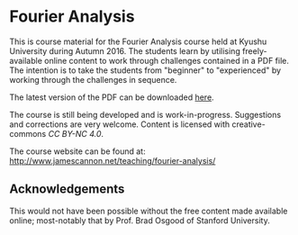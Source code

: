 # Fourier Analysis
This is course material for the Fourier Analysis course held at Kyushu University during Autumn 2016.
The students learn by utilising freely-available online content to work through challenges contained in a PDF file.
The intention is to take the students from "beginner" to "experienced" by working through the challenges in sequence.

The latest version of the PDF can be downloaded [here](https://raw.githubusercontent.com/NanoScaleDesign/FourierAnalysis/master/fourier_analysis.pdf).

The course is still being developed and is work-in-progress.
Suggestions and corrections are very welcome. Content is licensed with creative-commons *CC BY-NC 4.0*.

The course website can be found at: http://www.jamescannon.net/teaching/fourier-analysis/

## Acknowledgements
This would not have been possible without the free content made available online; most-notably that by Prof. Brad Osgood of Stanford University.
